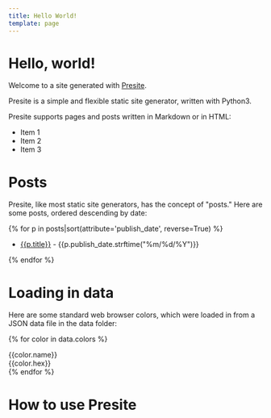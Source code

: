 ```yaml
---
title: Hello World!
template: page
---
```


# Hello, world!

Welcome to a site generated with [Presite](https://www.github.com/andrewsinnovations/presite). 

Presite is a simple and flexible static site generator, written with Python3.

Presite supports pages and posts written in Markdown or in HTML:

* Item 1
* Item 2
* Item 3

# Posts

Presite, like most static site generators, has the concept of "posts." Here are some posts, ordered descending by date:

{% for p in posts|sort(attribute='publish_date', reverse=True) %}

- [{{p.title}}](./{{p.url}}) - {{p.publish_date.strftime("%m/%d/%Y")}}

{% endfor %}

# Loading in data

Here are some standard web browser colors, which were loaded in from a JSON data file in the data folder:

{% for color in data.colors %}
<div class="colorswatch" style="background-color:{{color.hex}};"><span class="text-colorswatch">{{color.name}}<br/>{{color.hex}}</span></div>
{% endfor %}

# How to use Presite

